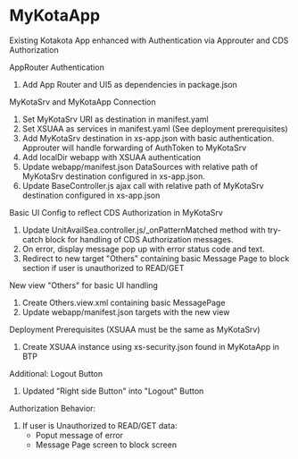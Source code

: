# MyKotaApp
Existing Kotakota App enhanced with Authentication via Approuter and CDS Authorization

AppRouter Authentication
1. Add App Router and UI5 as dependencies in package.json

MyKotaSrv and MyKotaApp Connection
1. Set MyKotaSrv URI as destination in manifest.yaml
2. Set XSUAA as services in manifest.yaml (See deployment prerequisites)
3. Add MyKotaSrv destination in xs-app.json with basic authentication. Approuter will handle forwarding of AuthToken to MyKotaSrv
4. Add localDir webapp with XSUAA authentication
5. Update webapp/manifest.json DataSources with relative path of MyKotaSrv destination configured in xs-app.json.
6. Update BaseController.js ajax call with relative path of MyKotaSrv destination configured in xs-app.json

Basic UI Config to reflect CDS Authorization in MyKotaSrv
1. Update UnitAvailSea.controller.js/_onPatternMatched method with try-catch block for handling of CDS Authorization messages.
2. On error, display message pop up with error status code and text.
3. Redirect to new target "Others" containing basic Message Page to block section if user is unauthorized to READ/GET

New view "Others" for basic UI handling
1. Create Others.view.xml containing basic MessagePage
2. Update webapp/manifest.json targets with the new view

Deployment Prerequisites (XSUAA must be the same as MyKotaSrv)
1. Create XSUAA instance using xs-security.json found in MyKotaApp in BTP

Additional: Logout Button
1. Updated "Right side Button" into "Logout" Button

Authorization Behavior:
1. If user is Unauthorized to READ/GET data:
    - Poput message of error
    - Message Page screen to block screen